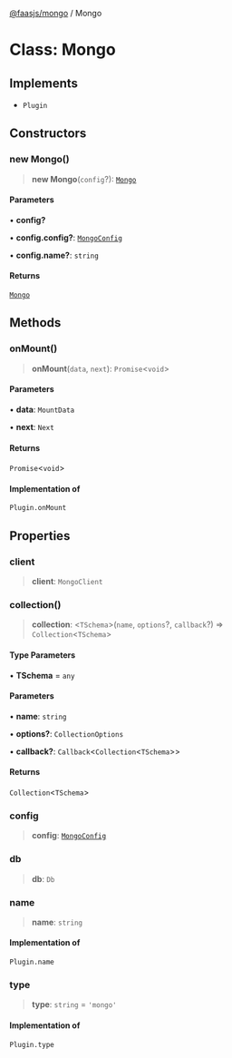 [@faasjs/mongo](../README.md) / Mongo

# Class: Mongo

## Implements

- `Plugin`

## Constructors

### new Mongo()

> **new Mongo**(`config`?): [`Mongo`](Mongo.md)

#### Parameters

• **config?**

• **config.config?**: [`MongoConfig`](../interfaces/MongoConfig.md)

• **config.name?**: `string`

#### Returns

[`Mongo`](Mongo.md)

## Methods

### onMount()

> **onMount**(`data`, `next`): `Promise`\<`void`\>

#### Parameters

• **data**: `MountData`

• **next**: `Next`

#### Returns

`Promise`\<`void`\>

#### Implementation of

`Plugin.onMount`

## Properties

### client

> **client**: `MongoClient`

### collection()

> **collection**: \<`TSchema`\>(`name`, `options`?, `callback`?) => `Collection`\<`TSchema`\>

#### Type Parameters

• **TSchema** = `any`

#### Parameters

• **name**: `string`

• **options?**: `CollectionOptions`

• **callback?**: `Callback`\<`Collection`\<`TSchema`\>\>

#### Returns

`Collection`\<`TSchema`\>

### config

> **config**: [`MongoConfig`](../interfaces/MongoConfig.md)

### db

> **db**: `Db`

### name

> **name**: `string`

#### Implementation of

`Plugin.name`

### type

> **type**: `string` = `'mongo'`

#### Implementation of

`Plugin.type`
